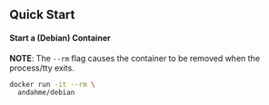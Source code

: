 ## Quick Start

#### Start a (Debian) Container
**NOTE**: The `--rm` flag causes the container to be removed when the process/tty exits.
```bash
docker run -it --rm \
  andahme/debian
```
